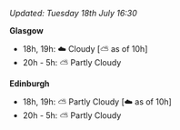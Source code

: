 *Updated: Tuesday 18th July 16:30*

**Glasgow**

* 18h, 19h: :cloud: Cloudy [:partly_sunny: as of 10h]
* 20h - 5h: :partly_sunny: Partly Cloudy

**Edinburgh**

* 18h, 19h: :partly_sunny: Partly Cloudy [:cloud: as of 10h]
* 20h - 5h: :partly_sunny: Partly Cloudy

